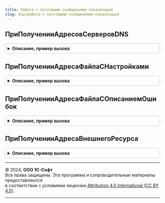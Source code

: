 ```yaml
---
title: Работа с почтовыми сообщениями локализация
slug: bsp/работа-с-почтовыми-сообщениями-локализация
---
```



## ПриПолученииАдресовСерверовDNS
<details style="margin: 1em 0; padding: 0.5em; border: 1px solid #ccc; border-radius: 6px;">

<summary style="font-weight: bold; cursor: pointer;">Описание, пример вызова</summary>

```bsl

// Устанавливает IP-адреса серверов DNS, которые могут использоваться для чтения MX-записей доменов.
//
// Параметры:
//  АдресаСерверовDNS - Массив из Строка - IP-адреса;
//  СтандартнаяОбработка - Булево - установить в Ложь, если в список не требуется добавлять стандартные
//
Процедура ПриПолученииАдресовСерверовDNS(АдресаСерверовDNS, СтандартнаяОбработка) Экспорт
```

Пример вызова
```bsl
РаботаСПочтовымиСообщениямиЛокализация.ПриПолученииАдресовСерверовDNS(АдресаСерверовDNS, СтандартнаяОбработка) 
```
</details>

## ПриПолученииАдресаФайлаСНастройками
<details style="margin: 1em 0; padding: 0.5em; border: 1px solid #ccc; border-radius: 6px;">

<summary style="font-weight: bold; cursor: pointer;">Описание, пример вызова</summary>

```bsl

// Определяет адрес файла с настройками подключения к почтовым серверам.
//
// Параметры:
//  АдресФайла - Строка - URL файла с настройками подключения к почтовым серверам.
//
Процедура ПриПолученииАдресаФайлаСНастройками(АдресФайла) Экспорт
```

Пример вызова
```bsl
РаботаСПочтовымиСообщениямиЛокализация.ПриПолученииАдресаФайлаСНастройками(АдресФайла) 
```
</details>

## ПриПолученииАдресаФайлаСОписаниемОшибок
<details style="margin: 1em 0; padding: 0.5em; border: 1px solid #ccc; border-radius: 6px;">

<summary style="font-weight: bold; cursor: pointer;">Описание, пример вызова</summary>

```bsl

// Определяет адрес файла с описанием ошибок подключения к почтовым серверам.
//
// Параметры:
//  АдресФайла - Строка - URL файла с описанием ошибок подключения к почтовым серверам.
//
Процедура ПриПолученииАдресаФайлаСОписаниемОшибок(АдресФайла) Экспорт
```

Пример вызова
```bsl
РаботаСПочтовымиСообщениямиЛокализация.ПриПолученииАдресаФайлаСОписаниемОшибок(АдресФайла) 
```
</details>

## ПриПолученииАдресаВнешнегоРесурса
<details style="margin: 1em 0; padding: 0.5em; border: 1px solid #ccc; border-radius: 6px;">

<summary style="font-weight: bold; cursor: pointer;">Описание, пример вызова</summary>

```bsl

// Определяет адрес внешнего ресурса для механизма профилей безопасности.
// См. РаботаВБезопасномРежимеПереопределяемый.ПриЗаполненииРазрешенийНаДоступКВнешнимРесурсам.
//
// Параметры:
//  АдресВнешнегоРесурса - Строка - адрес внешнего ресурса.
//
Процедура ПриПолученииАдресаВнешнегоРесурса(АдресВнешнегоРесурса) Экспорт
```

Пример вызова
```bsl
РаботаСПочтовымиСообщениямиЛокализация.ПриПолученииАдресаВнешнегоРесурса(АдресВнешнегоРесурса) 
```
</details>

---

© 2024, **ООО 1С-Софт**  
Все права защищены. Эта программа и сопроводительные материалы предоставляются  
в соответствии с условиями лицензии [Attribution 4.0 International (CC BY 4.0)](https://creativecommons.org/licenses/by/4.0/legalcode).

---
